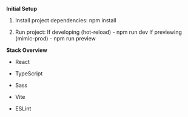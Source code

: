 **Initial Setup**

1. Install project dependencies:
   npm install

2. Run project:
   If developing (hot-reload) - npm run dev
   If previewing (mimic-prod) - npm run preview

**Stack Overview**

- React
- TypeScript
- Sass

- Vite
- ESLint
